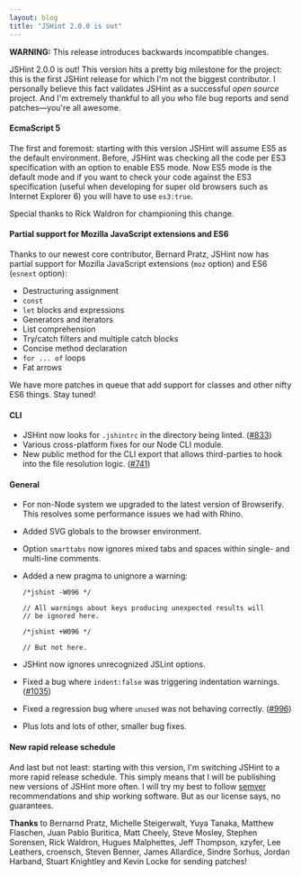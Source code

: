 ```yaml
---
layout: blog
title: "JSHint 2.0.0 is out"
---
```


**WARNING:** This release introduces backwards incompatible changes.

JSHint 2.0.0 is out! This version hits a pretty big milestone for the
project: this is the first JSHint release for which I'm not the
biggest contributor. I personally believe this fact validates JSHint
as a successful *open source* project. And I'm extremely thankful to
all you who file bug reports and send patches—you're all awesome.

#### EcmaScript 5

The first and foremost: starting with this version JSHint will assume
ES5 as the default environment. Before, JSHint was checking all the
code per ES3 specification with an option to enable ES5 mode. Now ES5
mode is the default mode and if you want to check your code against the
ES3 specification (useful when developing for super old browsers such as
Internet Explorer 6) you will have to use `es3:true`.

Special thanks to Rick Waldron for championing this change.

#### Partial support for Mozilla JavaScript extensions and ES6

Thanks to our newest core contributor, Bernard Pratz, JSHint now has
partial support for Mozilla JavaScript extensions (`moz` option) and
ES6 (`esnext` option):

* Destructuring assignment
* `const`
* `let` blocks and expressions
* Generators and iterators
* List comprehension
* Try/catch filters and multiple catch blocks
* Concise method declaration
* `for ... of` loops
* Fat arrows

We have more patches in queue that add support for classes and other
nifty ES6 things. Stay tuned!

#### CLI

* JSHint now looks for `.jshintrc` in the directory being linted.
  ([#833](https://github.com/jshint/jshint/issues/833))
* Various cross-platform fixes for our Node CLI module.
* New public method for the CLI export that allows third-parties
  to hook into the file resolution logic.
  ([#741](https://github.com/jshint/jshint/issues/741))

#### General

* For non-Node system we upgraded to the latest version of Browserify.
  This resolves some performance issues we had with Rhino.
* Added SVG globals to the browser environment.
* Option `smarttabs` now ignores mixed tabs and spaces within single-
  and multi-line comments.
* Added a new pragma to unignore a warning:

      /*jshint -W096 */

      // All warnings about keys producing unexpected results will
      // be ignored here.

      /*jshint +W096 */

      // But not here.

* JSHint now ignores unrecognized JSLint options.
* Fixed a bug where `indent:false` was triggering indentation warnings.
  ([#1035](https://github.com/jshint/jshint/issues/1035))
* Fixed a regression bug where `unused` was not behaving correctly.
  ([#996](https://github.com/jshint/jshint/issues/996))
* Plus lots and lots of other, smaller bug fixes.

#### New rapid release schedule

And last but not least: starting with this version, I'm switching JSHint
to a more rapid release schedule. This simply means that I will be
publishing new versions of JSHint more often. I will try my best to
follow [semver](http://semver.org/) recommendations and ship working
software. But as our license says, no guarantees.

**Thanks** to Bernarnd Pratz, Michelle Steigerwalt, Yuya Tanaka, Matthew Flaschen,
Juan Pablo Buritica, Matt Cheely, Steve Mosley, Stephen Sorensen, Rick Waldron,
Hugues Malphettes, Jeff Thompson, xzyfer, Lee Leathers, croensch, Steven Benner,
James Allardice, Sindre Sorhus, Jordan Harband, Stuart Knightley and Kevin Locke
for sending patches!
